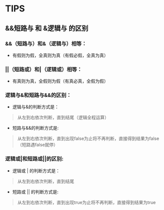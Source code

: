 # TIPS
## &&短路与 和 &逻辑与 的区别
### &&（短路与）和&（逻辑与）相等：
* 有假则为假，全真则为真（有假必假，全真为真）
### ||（短路或）和|（逻辑或）相等：
* 有真则为真，全假则为假（有真必真，全假为假）
### 逻辑与&和短路与&&的区别：
* 逻辑与&的判断方式是：
> 从左到右依次判断，直到结尾（逻辑全程运算）
* 短路与&&的判断方式是: 
> 从左到右依次判断，直到出现false为止将不再判断，直接得到结果为false（短路遇false就停）
### 逻辑或|和短路或||的区别:
* 逻辑或 | 的判断方式是：
> 从左到右依次判断，直到结尾
* 短路或 || 的判断方式是: 
> 从左到右依次判断，直到出现true为止将不再判断，直接得到结果为true